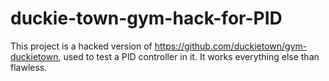 # duckie-town-gym-hack-for-PID
This project is a hacked version of https://github.com/duckietown/gym-duckietown, used to test a PID controller in it. It works everything else than flawless.
